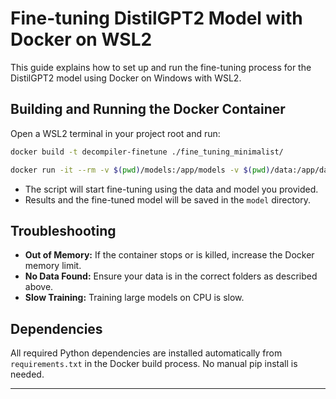 # Fine-tuning DistilGPT2 Model with Docker on WSL2

This guide explains how to set up and run the fine-tuning process for the DistilGPT2 model using Docker on Windows with WSL2.

## Building and Running the Docker Container

Open a WSL2 terminal in your project root and run:

```sh
docker build -t decompiler-finetune ./fine_tuning_minimalist/

docker run -it --rm -v $(pwd)/models:/app/models -v $(pwd)/data:/app/data decompiler-finetune:latest python decompilation_finetuning.py --train 
```

- The script will start fine-tuning using the data and model you provided.
- Results and the fine-tuned model will be saved in the `model` directory.

## Troubleshooting
- **Out of Memory:** If the container stops or is killed, increase the Docker memory limit.
- **No Data Found:** Ensure your data is in the correct folders as described above.
- **Slow Training:** Training large models on CPU is slow.

## Dependencies
All required Python dependencies are installed automatically from `requirements.txt` in the Docker build process. No manual pip install is needed.

---